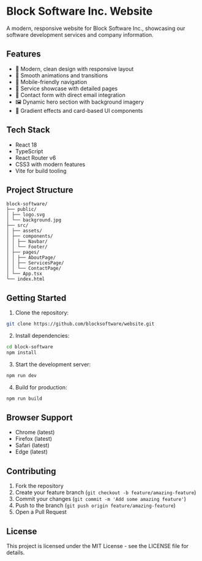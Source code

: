# Block Software Inc. Website

A modern, responsive website for Block Software Inc., showcasing our software development services and company information.

## Features

- 🎨 Modern, clean design with responsive layout
- 🌊 Smooth animations and transitions
- 📱 Mobile-friendly navigation
- 🎯 Service showcase with detailed pages
- 📝 Contact form with direct email integration
- 🖼️ Dynamic hero section with background imagery
- 🎨 Gradient effects and card-based UI components

## Tech Stack

- React 18
- TypeScript
- React Router v6
- CSS3 with modern features
- Vite for build tooling

## Project Structure

```
block-software/
├── public/
│ ├── logo.svg
│ └── background.jpg
├── src/
│ ├── assets/
│ ├── components/
│ │ ├── Navbar/
│ │ └── Footer/
│ ├── pages/
│ │ ├── AboutPage/
│ │ ├── ServicesPage/
│ │ └── ContactPage/
│ └── App.tsx
└── index.html
```

## Getting Started

1. Clone the repository:

```bash
git clone https://github.com/blocksoftware/website.git
```

2. Install dependencies:

```bash
cd block-software
npm install
```

3. Start the development server:

```bash
npm run dev
```

4. Build for production:

```bash
npm run build
```

## Browser Support

- Chrome (latest)
- Firefox (latest)
- Safari (latest)
- Edge (latest)

## Contributing

1. Fork the repository
2. Create your feature branch (`git checkout -b feature/amazing-feature`)
3. Commit your changes (`git commit -m 'Add some amazing feature'`)
4. Push to the branch (`git push origin feature/amazing-feature`)
5. Open a Pull Request

## License

This project is licensed under the MIT License - see the LICENSE file for details.
